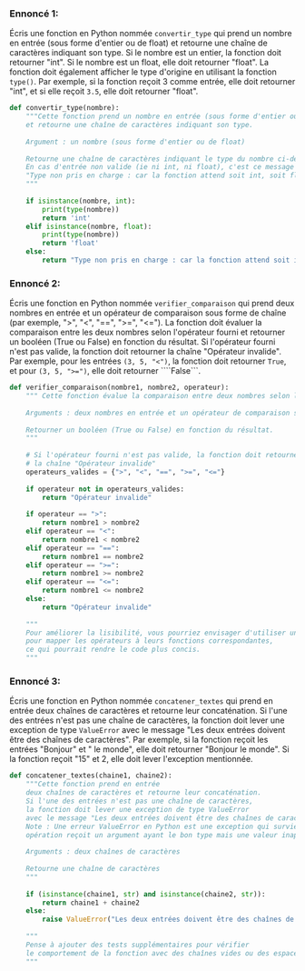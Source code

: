 ### Ennoncé 1:
Écris une fonction en Python nommée ```convertir_type``` qui prend un nombre en entrée (sous forme d'entier ou de float) et retourne une chaîne de caractères indiquant son type. Si le nombre est un entier, la fonction doit retourner "int". Si le nombre est un float, elle doit retourner "float". La fonction doit également afficher le type d'origine en utilisant la fonction ```type()```. Par exemple, si la fonction reçoit 3 comme entrée, elle doit retourner "int", et si elle reçoit ```3.5```, elle doit retourner "float".

```python
def convertir_type(nombre):
    """Cette fonction prend un nombre en entrée (sous forme d'entier ou de float) 
    et retourne une chaîne de caractères indiquant son type.
    
    Argument : un nombre (sous forme d'entier ou de float)
    
    Retourne une chaîne de caractères indiquant le type du nombre ci-dessus.
    En cas d'entrée non valide (ie ni int, ni float), c'est ce message qui est retoruné :
    "Type non pris en charge : car la fonction attend soit int, soit float"
    """
    
    if isinstance(nombre, int):
        print(type(nombre))
        return 'int'
    elif isinstance(nombre, float):
        print(type(nombre))
        return 'float'
    else:
        return "Type non pris en charge : car la fonction attend soit int, soit float"
```

### Ennoncé 2:
Écris une fonction en Python nommée ```verifier_comparaison``` qui prend deux nombres en entrée et un opérateur de comparaison sous forme de chaîne (par exemple, ">", "<", "==", ">=", "<="). La fonction doit évaluer la comparaison entre les deux nombres selon l'opérateur fourni et retourner un booléen (True ou False) en fonction du résultat. Si l'opérateur fourni n'est pas valide, la fonction doit retourner la chaîne "Opérateur invalide". Par exemple, pour les entrées ```(3, 5, "<")```, la fonction doit retourner ```True```, et pour ```(3, 5, ">=")```, elle doit retourner ````False```.
```python
def verifier_comparaison(nombre1, nombre2, operateur):
    """ Cette fonction évalue la comparaison entre deux nombres selon l'opérateur fourni 
    
    Arguments : deux nombres en entrée et un opérateur de comparaison sous forme de chaîne
    
    Retourner un booléen (True ou False) en fonction du résultat.
    """
    
    # Si l'opérateur fourni n'est pas valide, la fonction doit retourner 
    # la chaîne "Opérateur invalide"
    operateurs_valides = {">", "<", "==", ">=", "<="}
    
    if operateur not in operateurs_valides:
        return "Opérateur invalide"
    
    if operateur == ">":
        return nombre1 > nombre2
    elif operateur == "<":
        return nombre1 < nombre2
    elif operateur == "==":
        return nombre1 == nombre2
    elif operateur == ">=":
        return nombre1 >= nombre2
    elif operateur == "<=":
        return nombre1 <= nombre2
    else:
        return "Opérateur invalide"
    
    """
    Pour améliorer la lisibilité, vous pourriez envisager d'utiliser un dictionnaire 
    pour mapper les opérateurs à leurs fonctions correspondantes, 
    ce qui pourrait rendre le code plus concis.
    """
```

### Ennoncé 3:
Écris une fonction en Python nommée ```concatener_textes``` qui prend en entrée deux chaînes de caractères et retourne leur concaténation. Si l'une des entrées n'est pas une chaîne de caractères, la fonction doit lever une exception de type ```ValueError``` avec le message "Les deux entrées doivent être des chaînes de caractères". Par exemple, si la fonction reçoit les entrées "Bonjour" et " le monde", elle doit retourner "Bonjour le monde". Si la fonction reçoit "15" et 2, elle doit lever l'exception mentionnée.

```python
def concatener_textes(chaine1, chaine2):
    """Cette fonction prend en entrée 
    deux chaînes de caractères et retourne leur concaténation.
    Si l'une des entrées n'est pas une chaîne de caractères, 
    la fonction doit lever une exception de type ValueError 
    avec le message "Les deux entrées doivent être des chaînes de caractères".
    Note : Une erreur ValueError en Python est une exception qui survient lorsqu'une 
    opération reçoit un argument ayant le bon type mais une valeur inappropriée.
    
    Arguments : deux chaînes de caractères
    
    Retourne une chaîne de caractères
    """
        
    if (isinstance(chaine1, str) and isinstance(chaine2, str)):
        return chaine1 + chaine2
    else:
        raise ValueError("Les deux entrées doivent être des chaînes de caractères")
    
    """
    Pense à ajouter des tests supplémentaires pour vérifier 
    le comportement de la fonction avec des chaînes vides ou des espaces.
    """
```
